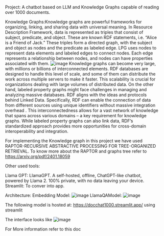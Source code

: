 Project: A chatbot based on LLM and Knowledge Graphs capable of reading over 1000 documents.

Knowledge Graphs:Knowledge graphs are powerful frameworks for organizing, linking, and sharing data with universal meaning.
In Resource Description Framework, data is represented as triples that consist of subject, predicate, and object. These are known RDF statements, i.e. “Alice is a Friend of Jack.” These triples form a directed graph, with the subject and object as nodes and the predicate as labeled edge. LPG uses nodes to represent data elements and labeled edges to connect nodes. Each edge represents a relationship between nodes, and nodes can have properties associated with them.
![image](https://github.com/mishra169/docchat1000/assets/104723673/fcd5cdbb-936b-4650-a1f4-51ea43ba6973)
Knowledge graphs can become very large, with millions or billions of interconnected elements. RDF databases are designed to handle this level of scale, and some of them can distribute the work across multiple servers to make it faster. This scalability is crucial for organizations dealing with large volumes of distributed data. On the other hand, labeled property graphs might face challenges in managing and analyzing massive databases.
RDF aligns with the ideas and protocols behind Linked Data. Specifically, RDF can enable the connection of data from different sources using unique identifiers without massive integration overhead . This interconnectedness allows for a vast network of knowledge that spans across various domains – a key requirement for knowledge graphs. While labeled property graphs can also link data, RDF’s standardized approach provides more opportunities for cross-domain interoperability and integration.  

For implementing the Knowledge graph in this project we have used RAPTOR-RECURSIVE ABSTRACTIVE PROCESSING
FOR TREE-ORGANIZED RETRIEVAL. To know more about the RAPTOR and graphs tree refer to https://arxiv.org/pdf/2401.18059

Other used tools:

Llama GPT: LlamaGPT. A self-hosted, offline, ChatGPT-like chatbot, powered by Llama 2. 100% private, with no data leaving your device.
Streamlit: To conver into app.

Architecture:
Embedding Model:
![image](https://github.com/mishra169/docchat1000/assets/104723673/f0a729db-75f5-44be-aecd-d2e1462d8840)
LlamaQAModel:
![image](https://github.com/mishra169/docchat1000/assets/104723673/cc4e42bc-47fc-4e77-b72e-f5cb445a96ce)

The following model is hosted at:
https://docchat1000.streamlit.app/ using streamlit

The interface looks like
![image](https://github.com/mishra169/docchat1000/assets/104723673/20ab39a8-94ea-4372-b1be-27ff7938bc46)

For More information refer to this doc




